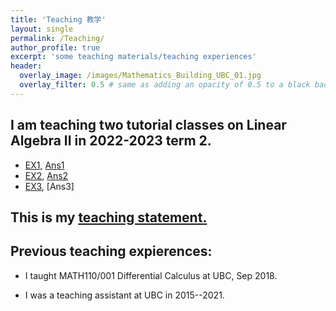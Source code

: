 ```yaml
---
title: 'Teaching 教学'
layout: single
permalink: /Teaching/
author_profile: true
excerpt: 'some teaching materials/teaching experiences'
header:
  overlay_image: /images/Mathematics_Building_UBC_01.jpg
  overlay_filter: 0.5 # same as adding an opacity of 0.5 to a black background
---
```


## I am teaching two tutorial classes on Linear Algebra II in 2022-2023 term 2.
+ [EX1](/file/teaching/EX1.pdf), [Ans1](/file/teaching/Ans1.pdf)
+ [EX2](/file/teaching/EX2.pdf), [Ans2](/file/teaching/Ans2.pdf)
+ [EX3](/file/teaching/EX3.pdf), [Ans3]



## This is my [teaching statement.](/file/teaching_statement.pdf)

## Previous teaching expierences:


+ I taught MATH110/001 Differential Calculus at UBC, Sep 2018.

+ I was a teaching assistant  at UBC in 2015--2021.

